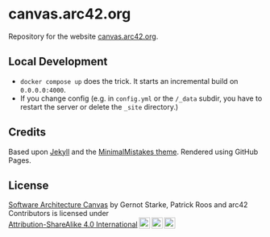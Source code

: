 # canvas.arc42.org

Repository for the website [canvas.arc42.org](https://canvas.arc42.org).

## Local Development

* `docker compose up` does the trick. It starts an incremental build on `0.0.0.0:4000`.
* If you change config (e.g. in `config.yml` or the `/_data` subdir, you have to restart the server or delete the `_site` directory.)


## Credits

Based upon [Jekyll](https://jekyllrb.com) and the [MinimalMistakes theme](https://mmistakes.github.io/minimal-mistakes/). Rendered using GitHub Pages.

## License
<p xmlns:cc="http://creativecommons.org/ns#" xmlns:dct="http://purl.org/dc/terms/"><a property="dct:title" rel="cc:attributionURL" href="https://canvas.arc42.org">Software Architecture Canvas</a> by <span property="cc:attributionName">Gernot Starke, Patrick Roos and arc42 Contributors</span> is licensed under <a href="http://creativecommons.org/licenses/by-sa/4.0/?ref=chooser-v1" target="_blank" rel="license noopener noreferrer" style="display:inline-block;">Attribution-ShareAlike 4.0 International<img style="height:22px!important;margin-left:3px;vertical-align:text-bottom;" src="https://mirrors.creativecommons.org/presskit/icons/cc.svg?ref=chooser-v1"><img style="height:22px!important;margin-left:3px;vertical-align:text-bottom;" src="https://mirrors.creativecommons.org/presskit/icons/by.svg?ref=chooser-v1"><img style="height:22px!important;margin-left:3px;vertical-align:text-bottom;" src="https://mirrors.creativecommons.org/presskit/icons/sa.svg?ref=chooser-v1"></a></p> 
